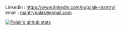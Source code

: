 
Linkedin : https://www.linkedin.com/in/palak-mantry/</br>
email    : mantrypalak@gmail.com</br>

[![Palak's github stats](https://github-readme-stats.vercel.app/api?username=pal-16)](https://github.com/pal-16/github-readme-stats)

<!--
**pal-16/pal-16** is a ✨ _special_ ✨ repository because its `README.md` (this file) appears on your GitHub profile.

Here are some ideas to get you started:

- 🔭 I’m currently working on ...
- 🌱 I’m currently learning ...
- 👯 I’m looking to collaborate on ...
- 🤔 I’m looking for help with ...
- 💬 Ask me about ...
- 📫 How to reach me: ...
- 😄 Pronouns: ...
- ⚡ Fun fact: ...
-->
